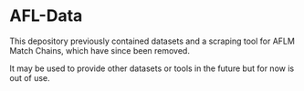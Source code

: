# AFL-Data
This depository previously contained datasets and a scraping tool for AFLM Match Chains, which have since been removed.

It may be used to provide other datasets or tools in the future but for now is out of use.
